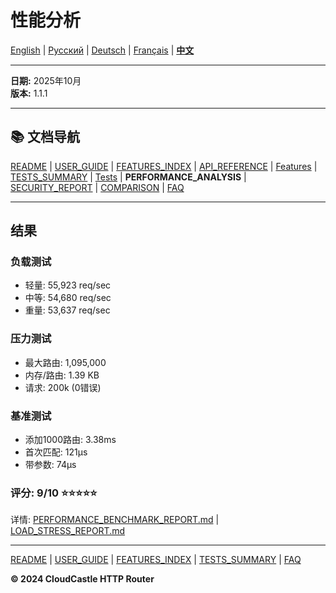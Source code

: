 # 性能分析

[English](../en/PERFORMANCE_ANALYSIS.md) | [Русский](../ru/PERFORMANCE_ANALYSIS.md) | [Deutsch](../de/PERFORMANCE_ANALYSIS.md) | [Français](../fr/PERFORMANCE_ANALYSIS.md) | [**中文**](PERFORMANCE_ANALYSIS.md)

---

**日期:** 2025年10月  
**版本:** 1.1.1

---

## 📚 文档导航

[README](../../README.md) | [USER_GUIDE](USER_GUIDE.md) | [FEATURES_INDEX](FEATURES_INDEX.md) | [API_REFERENCE](API_REFERENCE.md) | [Features](features/) | [TESTS_SUMMARY](TESTS_SUMMARY.md) | [Tests](tests/) | **PERFORMANCE_ANALYSIS** | [SECURITY_REPORT](SECURITY_REPORT.md) | [COMPARISON](COMPARISON.md) | [FAQ](FAQ.md)

---

## 结果

### 负载测试
- 轻量: 55,923 req/sec
- 中等: 54,680 req/sec  
- 重量: 53,637 req/sec

### 压力测试
- 最大路由: 1,095,000
- 内存/路由: 1.39 KB
- 请求: 200k (0错误)

### 基准测试
- 添加1000路由: 3.38ms
- 首次匹配: 121μs
- 带参数: 74μs

### 评分: 9/10 ⭐⭐⭐⭐⭐

详情: [PERFORMANCE_BENCHMARK_REPORT.md](tests/PERFORMANCE_BENCHMARK_REPORT.md) | [LOAD_STRESS_REPORT.md](tests/LOAD_STRESS_REPORT.md)

---

[README](../../README.md) | [USER_GUIDE](USER_GUIDE.md) | [FEATURES_INDEX](FEATURES_INDEX.md) | [TESTS_SUMMARY](TESTS_SUMMARY.md) | [FAQ](FAQ.md)

**© 2024 CloudCastle HTTP Router**